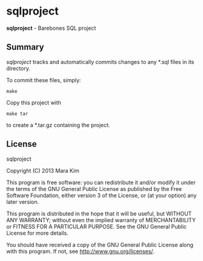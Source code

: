 sqlproject
=============

**sqlproject** - Barebones SQL project


## Summary

*sqlproject* tracks and automatically commits changes to any \*.sql files in its directory.

To commit these files, simply:

    make


Copy this project with

    make tar

to create a \*.tar.gz containing the project.

## License

sqlproject

Copyright (C)  2013 Mara Kim

This program is free software: you can redistribute it and/or modify
it under the terms of the GNU General Public License as published by
the Free Software Foundation, either version 3 of the License, or
(at your option) any later version.

This program is distributed in the hope that it will be useful,
but WITHOUT ANY WARRANTY; without even the implied warranty of
MERCHANTABILITY or FITNESS FOR A PARTICULAR PURPOSE.  See the
GNU General Public License for more details.

You should have received a copy of the GNU General Public License
along with this program.  If not, see <http://www.gnu.org/licenses/>.

